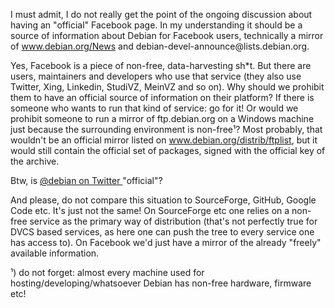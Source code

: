 <html><body><p>I must admit, I do not really get the point of the ongoing discussion about having an "official" Facebook page. In my understanding it should be a source of information about Debian for Facebook users, technically a mirror of <a href="http://www.debian.org/News/">www.debian.org/News</a> and debian-devel-announce@lists.debian.org.

Yes, Facebook is a piece of non-free, data-harvesting sh*t. But there are users, maintainers and developers who use that service (they also use Twitter, Xing, Linkedin, StudiVZ, MeinVZ and so on). Why should we prohibit them to have an official source of information on their platform? If there is someone who wants to run that kind of service: go for it! Or would we prohibit someone to run a mirror of ftp.debian.org on a Windows machine just because the surrounding environment is non-free¹? Most probably, that wouldn't be an official mirror listed on <a href="http://www.debian.org/distrib/ftplist">www.debian.org/distrib/ftplist</a>, but it would still contain the official set of packages, signed with the official key of the archive.

Btw, is <a href="http://twitter.com/debian">@debian on Twitter </a>"official"?

And please, do not compare this situation to SourceForge, GitHub, Google Code etc. It's just not the same! On SourceForge etc one relies on a non-free service as the primary way of distribution (that's not perfectly true for DVCS based services, as here one can push the tree to every service one has access to). On Facebook we'd just have a mirror of the already "freely" available information.

¹) do not forget: almost every machine used for hosting/developing/whatsoever Debian has non-free hardware, firmware etc!</p></body></html>